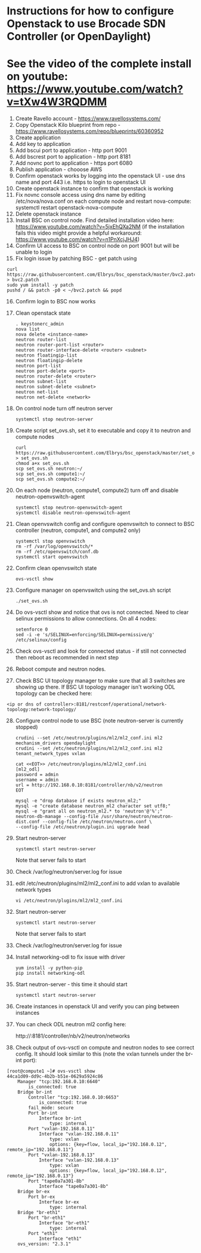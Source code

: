 # Instructions for how to configure Openstack to use Brocade SDN Controller (or OpenDaylight)
# See the video of the complete install on youtube: https://www.youtube.com/watch?v=tXw4W3RQDMM
1. Create Ravello account - https://www.ravellosystems.com/
2. Copy Openstack Kilo blueprint from repo - https://www.ravellosystems.com/repo/blueprints/60360952
3. Create application
4. Add key to application
5. Add bscui port to application - http port 9001
6. Add bscrest port to application - http port 8181
7. Add novnc port to application - https port 6080
7. Publish application - chooose AWS
9. Confirm openstack works by logging into the openstack UI - use dns name and port 443 i.e. https to login to openstack UI
10. Create openstack instance to confirm that openstack is working
11. Fix novnc console access using dns name by editing /etc/nova/nova.conf on each compute node and restart nova-compute: systemctl restart openstack-nova-compute
12. Delete openstack instance
13. Install BSC on control node.  Find detailed installation video here: https://www.youtube.com/watch?v=5jxEhQXa2NM (if the installation fails this video might provide a helpful workaround: https://www.youtube.com/watch?v=n1PnXcjJHJ4)
14. Confirm UI access to BSC on control node on port 9001 but will be unable to login
15. Fix login issue by patching BSC - get patch using
   
   ``` 
   curl https://raw.githubusercontent.com/Elbrys/bsc_openstack/master/bvc2.patch > bvc2.patch 
   sudo yum install -y patch
   pushd / && patch -p0 < ~/bvc2.patch && popd
   ```

16. Confirm login to BSC now works
17. Clean openstack state
    
    ```
    . keystonerc_admin
    nova list
    nova delete <instance-name>
    neutron router-list
    neutron router-port-list <router>
    neutron router-interface-delete <router> <subnet>
    neutron floatingip-list
    neutron floatingip-delete
    neutron port-list
    neutron port-delete <port>
    neutron router-delete <router>
    neutron subnet-list
    neutron subnet-delete <subnet>
    neutron net-list
    neutron net-delete <network>
    ```

18. On control node turn off neutron server

    ```
    systemctl stop neutron-server
    ```

19. Create script set_ovs.sh, set it to executable and copy it to neutron and compute nodes

    ```
    curl https://raw.githubusercontent.com/Elbrys/bsc_openstack/master/set_ovs.sh > set_ovs.sh
    chmod a+x set_ovs.sh
    scp set_ovs.sh neutron:~/
    scp set_ovs.sh compute1:~/
    scp set_ovs.sh compute2:~/
    ```

20. On each node (neutron, compute1, compute2) turn off and disable neutron-openvswitch-agent

    ```
    systemctl stop neutron-openvswitch-agent
    systemctl disable neutron-openvswitch-agent
    ```

21. Clean openvswitch config and configure openvswitch to connect to BSC controller (neutron, compute1, and compute2 only)

    ```
    systemctl stop openvswitch
    rm -rf /var/log/openvswitch/*
    rm -rf /etc/openvswitch/conf.db
    systemctl start openvswitch
    ```

22. Confirm clean openvswitch state

    ```
    ovs-vsctl show
    ```

23. Configure manager on openvswitch using the set_ovs.sh script
    
    ```
    ./set_ovs.sh
    ```

24. Do ovs-vsctl show and notice that ovs is not connected.  Need to clear selinux permissions to allow connections.  On all 4 nodes:

    ```
    setenforce 0
    sed -i -e 's/SELINUX=enforcing/SELINUX=permissive/g' /etc/selinux/config
    ```

25. Check ovs-vsctl and look for connected status - if still not connected then reboot as recommended in next step
26. Reboot compute and neutron nodes.
27. Check BSC UI topology manager to make sure that all 3 switches are showing up there.
If BSC UI topology manager isn't working ODL topology can be checked here:

   ```
   <ip or dns of controller>:8181/restconf/operational/network-topology:network-topology/
   ```

28. Configure control node to use BSC (note neutron-server is currently stopped)

    ```
    crudini --set /etc/neutron/plugins/ml2/ml2_conf.ini ml2 mechanism_drivers opendaylight 
    crudini --set /etc/neutron/plugins/ml2/ml2_conf.ini ml2 tenant_network_types vxlan

    cat <<EOT>> /etc/neutron/plugins/ml2/ml2_conf.ini 
    [ml2_odl]
    password = admin
    username = admin
    url = http://192.168.0.10:8181/controller/nb/v2/neutron
    EOT

    mysql -e "drop database if exists neutron_ml2;"
    mysql -e "create database neutron_ml2 character set utf8;"
    mysql -e "grant all on neutron_ml2.* to 'neutron'@'%';"
    neutron-db-manage --config-file /usr/share/neutron/neutron-dist.conf --config-file /etc/neutron/neutron.conf \
    --config-file /etc/neutron/plugin.ini upgrade head
    ```

29. Start neutron-server

    ```
    systemctl start neutron-server
    ```
    Note that server fails to start

30. Check /var/log/neutron/server.log for issue
31. edit /etc/neutron/plugins/ml2/ml2_conf.ini to add vxlan to available network types

    ```
    vi /etc/neutron/plugins/ml2/ml2_conf.ini
    ```

32. Start neutron-server
    
    ```
    systemctl start neutron-server
    ```
    Note that server fails to start

33. Check /var/log/neutron/server.log for issue
34. Install networking-odl to fix issue with driver

    ```
    yum install -y python-pip
    pip install networking-odl
    ```

35. Start neutron-server - this time it should start

    ```
    systemctl start neutron-server 
    ```

36. Create instances in openstack UI and verify you can ping between instances
37. You can check ODL neutron ml2 config here:
    
    http://<dns or ip of server>:8181/controller/nb/v2/neutron/networks

39. Check output of ovs-vsctl on compute and neutron nodes to see correct config.  It should look similar to this (note the vxlan tunnels under the br-int port):

```
[root@compute1 ~]# ovs-vsctl show
44ca1d09-dd9c-4b2b-b51e-0629a5924c86
    Manager "tcp:192.168.0.10:6640"
        is_connected: true
    Bridge br-int
        Controller "tcp:192.168.0.10:6653"
            is_connected: true
        fail_mode: secure
        Port br-int
            Interface br-int
                type: internal
        Port "vxlan-192.168.0.11"
            Interface "vxlan-192.168.0.11"
                type: vxlan
                options: {key=flow, local_ip="192.168.0.12", remote_ip="192.168.0.11"}
        Port "vxlan-192.168.0.13"
            Interface "vxlan-192.168.0.13"
                type: vxlan
                options: {key=flow, local_ip="192.168.0.12", remote_ip="192.168.0.13"}
        Port "tape0a7a301-8b"
            Interface "tape0a7a301-8b"
    Bridge br-ex
        Port br-ex
            Interface br-ex
                type: internal
    Bridge "br-eth1"
        Port "br-eth1"
            Interface "br-eth1"
                type: internal
        Port "eth1"
            Interface "eth1"
    ovs_version: "2.3.1"
```
